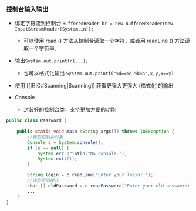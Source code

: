 ### 控制台输入输出

- 绑定字符流到控制台 `BufferedReader br = new BufferedReader(new InputStreamReader(System.in));`
  - 可以使用 read () 方法从控制台读取一个字符，或者用 readLine () 方法读取一个字符串。

- 输出`System.out.println(...);`
  - 也可以格式化输出 `System.out.printf("%d==%d %b%n",x,y,x==y)`

- 使用 [[旧IO#Scanning|Scanning]] 获取更强大更强大 (格式化)的输出

- Console
  - 封装好的控制台类，支持更加方便的功能
```java
public class Password {
    
    public static void main (String args[]) throws IOException {
		//获取控制台对象
        Console c = System.console();
        if (c == null) {
            System.err.println("No console.");
            System.exit(1);
        }

        String login = c.readLine("Enter your login: ");
        //读取密码模式
        char [] oldPassword = c.readPassword("Enter your old password: ");
        ...
    }
}
```

